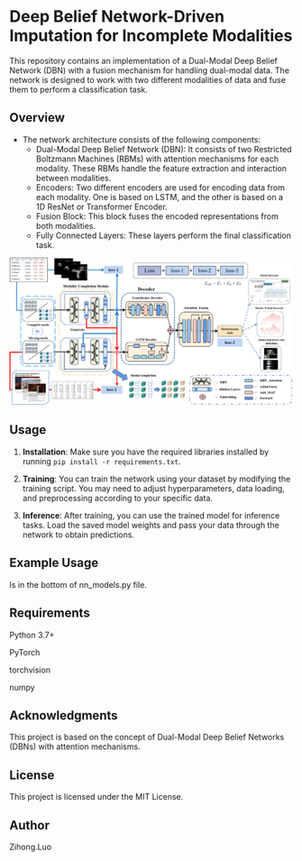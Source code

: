 #  Deep Belief Network-Driven Imputation for Incomplete Modalities

This repository contains an implementation of a Dual-Modal Deep Belief Network (DBN) with a fusion mechanism for handling dual-modal data. The network is designed to work with two different modalities of data and fuse them to perform a classification task.

## Overview

- The network architecture consists of the following components:
  - Dual-Modal Deep Belief Network (DBN): It consists of two Restricted Boltzmann Machines (RBMs) with attention mechanisms for each modality. These RBMs handle the feature extraction and interaction between modalities.
  - Encoders: Two different encoders are used for encoding data from each modality. One is based on LSTM, and the other is based on a 1D ResNet or Transformer Encoder.
  - Fusion Block: This block fuses the encoded representations from both modalities.
  - Fully Connected Layers: These layers perform the final classification task.

![Structure](Dbn.png)

## Usage

1. **Installation**: Make sure you have the required libraries installed by running `pip install -r requirements.txt`.

2. **Training**: You can train the network using your dataset by modifying the training script. You may need to adjust hyperparameters, data loading, and preprocessing according to your specific data.

3. **Inference**: After training, you can use the trained model for inference tasks. Load the saved model weights and pass your data through the network to obtain predictions.

## Example Usage
Is in the bottom of nn_models.py file.

## Requirements

Python 3.7+

PyTorch

torchvision

numpy


## Acknowledgments
This project is based on the concept of Dual-Modal Deep Belief Networks (DBNs) with attention mechanisms.

## License
This project is licensed under the MIT License.

## Author

Zihong.Luo

